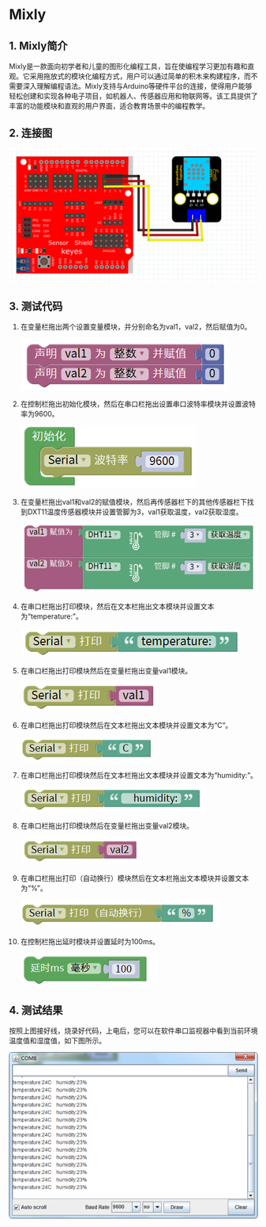 # Mixly


## 1. Mixly简介  

Mixly是一款面向初学者和儿童的图形化编程工具，旨在使编程学习更加有趣和直观。它采用拖放式的模块化编程方式，用户可以通过简单的积木来构建程序，而不需要深入理解编程语法。Mixly支持与Arduino等硬件平台的连接，使得用户能够轻松创建和实现各种电子项目，如机器人、传感器应用和物联网等。该工具提供了丰富的功能模块和直观的用户界面，适合教育场景中的编程教学。  

## 2. 连接图  

![](media/35be406e5183f97915d900e38c9e5b77.png)  

## 3. 测试代码  

1. 在变量栏拖出两个设置变量模块，并分别命名为val1，val2，然后赋值为0。  
   
   ![](media/7fd4c4bc13e345a6af51eba3cb872503.png)  

2. 在控制栏拖出初始化模块，然后在串口栏拖出设置串口波特率模块并设置波特率为9600。  
   
   ![](media/7b0aa5b09d50720ef8f4ad100b91caa9.png)  

3. 在变量栏拖出val1和val2的赋值模块，然后再传感器栏下的其他传感器栏下找到DXT11温度传感器模块并设置管脚为3，val1获取温度，val2获取湿度。  
   
   ![](media/40a910c34b06597cdb7ff3e1e1547aef.png)  

4. 在串口栏拖出打印模块，然后在文本栏拖出文本模块并设置文本为“temperature:”。  
   
   ![](media/5f30a89a9d0318ccb09ea8a5b4ed337e.png)  

5. 在串口栏拖出打印模块然后在变量栏拖出变量val1模块。  
   
   ![](media/e28ce690e18de91b94fbec581fd3a573.png)  

6. 在串口栏拖出打印模块然后在文本栏拖出文本模块并设置文本为“C”。  
   
   ![](media/c2bfac5d14257fcc618bda3e7ace6762.png)  

7. 在串口栏拖出打印模块然后在文本栏拖出文本模块并设置文本为“humidity:”。  
   
   ![](media/984b9fcd5d01a7687edddb7ac5c71148.png)  

8. 在串口栏拖出打印模块然后在变量栏拖出变量val2模块。  
   
   ![](media/4a77caef20c073ba3554b6841e5a3f1d.png)  

9. 在串口栏拖出打印（自动换行）模块然后在文本栏拖出文本模块并设置文本为“%”。  
   
   ![](media/fcb95eef2692022ce64aa6a98d2bf74e.png)  

10. 在控制栏拖出延时模块并设置延时为100ms。  
    
    ![](media/0af16c650bcef8db9d74f48e12b394c8.png)  

## 4. 测试结果  

按照上图接好线，烧录好代码，上电后，您可以在软件串口监视器中看到当前环境温度值和湿度值，如下图所示。  

![](media/848799cb6abbd80f8cf811db6b29d7ca.png)


